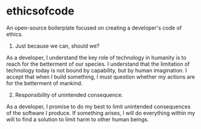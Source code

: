 # ethicsofcode
An open-source boilerplate focused on creating a developer's code of ethics.

1. Just because we can, should we?

As a developer, I understand the key role of technology in humanity is to reach for the betterment of our species. I understand that the limitation of technology today is not bound by capability, but by human imagination. I accept that when I build something, I must question whether my actions are for the betterment of mankind.

2. Responsibility of unintended consequence.

As a developer, I promise to do my best to limit unintended consequences of the software I produce. If something arises, I will do everything within my will to find a solution to limit harm to other human beings.
